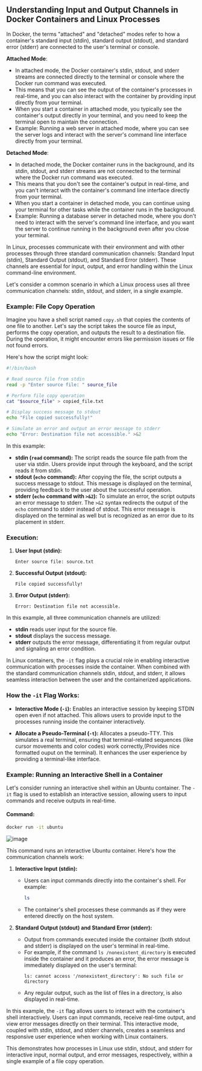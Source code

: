 ## Understanding Input and Output Channels in Docker Containers and Linux Processes


In Docker, the terms "attached" and "detached" modes refer to how a container's standard input (stdin), standard output (stdout), and standard error (stderr) are connected to the user's terminal or console.

**Attached Mode**:

- In attached mode, the Docker container's stdin, stdout, and stderr streams are connected directly to the terminal or console where the Docker run command was executed.
- This means that you can see the output of the container's processes in real-time, and you can also interact with the container by providing input directly from your terminal.
- When you start a container in attached mode, you typically see the container's output directly in your terminal, and you need to keep the terminal open to maintain the connection.
- Example: Running a web server in attached mode, where you can see the server logs and interact with the server's command line interface directly from your terminal.

**Detached Mode**:

- In detached mode, the Docker container runs in the background, and its stdin, stdout, and stderr streams are not connected to the terminal where the Docker run command was executed.
- This means that you don't see the container's output in real-time, and you can't interact with the container's command line interface directly from your terminal.
- When you start a container in detached mode, you can continue using your terminal for other tasks while the container runs in the background.
- Example: Running a database server in detached mode, where you don't need to interact with the server's command line interface, and you want the server to continue running in the background even after you close your terminal.


In Linux, processes communicate with their environment and with other processes through three standard communication channels: Standard Input (stdin), Standard Output (stdout), and Standard Error (stderr). These channels are essential for input, output, and error handling within the Linux command-line environment.

Let's consider a common scenario in which a Linux process uses all three communication channels: stdin, stdout, and stderr, in a single example.

### Example: File Copy Operation

Imagine you have a shell script named `copy.sh` that copies the contents of one file to another. Let's say the script takes the source file as input, performs the copy operation, and outputs the result to a destination file. During the operation, it might encounter errors like permission issues or file not found errors.

Here's how the script might look:

```bash
#!/bin/bash

# Read source file from stdin
read -p "Enter source file: " source_file

# Perform file copy operation
cat "$source_file" > copied_file.txt

# Display success message to stdout
echo "File copied successfully!"

# Simulate an error and output an error message to stderr
echo "Error: Destination file not accessible." >&2
```

In this example:
- **stdin (`read` command):** The script reads the source file path from the user via stdin. Users provide input through the keyboard, and the script reads it from stdin.
- **stdout (`echo` command):** After copying the file, the script outputs a success message to stdout. This message is displayed on the terminal, providing feedback to the user about the successful operation.
- **stderr (`echo` command with `>&2`):** To simulate an error, the script outputs an error message to stderr. The `>&2` syntax redirects the output of the `echo` command to stderr instead of stdout. This error message is displayed on the terminal as well but is recognized as an error due to its placement in stderr.

### Execution:

1. **User Input (stdin):**
   ```
   Enter source file: source.txt
   ```

2. **Successful Output (stdout):**
   ```
   File copied successfully!
   ```

3. **Error Output (stderr):**
   ```
   Error: Destination file not accessible.
   ```

In this example, all three communication channels are utilized:
- **stdin** reads user input for the source file.
- **stdout** displays the success message.
- **stderr** outputs the error message, differentiating it from regular output and signaling an error condition.

In Linux containers, the `-it` flag plays a crucial role in enabling interactive communication with processes inside the container. When combined with the standard communication channels stdin, stdout, and stderr, it allows seamless interaction between the user and the containerized applications.

### How the `-it` Flag Works:

- **Interactive Mode (`-i`):** Enables an interactive session by keeping STDIN open even if not attached. This allows users to provide input to the processes running inside the container interactively.
  
- **Allocate a Pseudo-Terminal (`-t`):** Allocates a pseudo-TTY. This simulates a real terminal, ensuring that terminal-related sequences (like cursor movements and color codes) work correctly,(Provides nice formatted ouput on the terminal). It enhances the user experience by providing a terminal-like interface.

### Example: Running an Interactive Shell in a Container

Let's consider running an interactive shell within an Ubuntu container. The `-it` flag is used to establish an interactive session, allowing users to input commands and receive outputs in real-time.

#### Command:
```bash
docker run -it ubuntu
```
![image](https://github.com/nirajp82/DockerAndKubernetes/assets/61636643/24528d6a-85e6-4e7f-8165-aa7332e023b6)

This command runs an interactive Ubuntu container. Here's how the communication channels work:

1. **Interactive Input (stdin):**
   - Users can input commands directly into the container's shell. For example:
     ```bash
     ls
     ```
   - The container's shell processes these commands as if they were entered directly on the host system.

2. **Standard Output (stdout) and Standard Error (stderr):**
   - Output from commands executed inside the container (both stdout and stderr) is displayed on the user's terminal in real-time.
   - For example, if the command `ls /nonexistent_directory` is executed inside the container and it produces an error, the error message is immediately displayed on the user's terminal:
     ```
     ls: cannot access '/nonexistent_directory': No such file or directory
     ```
   - Any regular output, such as the list of files in a directory, is also displayed in real-time.

In this example, the `-it` flag allows users to interact with the container's shell interactively. Users can input commands, receive real-time output, and view error messages directly on their terminal. This interactive mode, coupled with stdin, stdout, and stderr channels, creates a seamless and responsive user experience when working with Linux containers.

This demonstrates how processes in Linux use stdin, stdout, and stderr for interactive input, normal output, and error messages, respectively, within a single example of a file copy operation.
